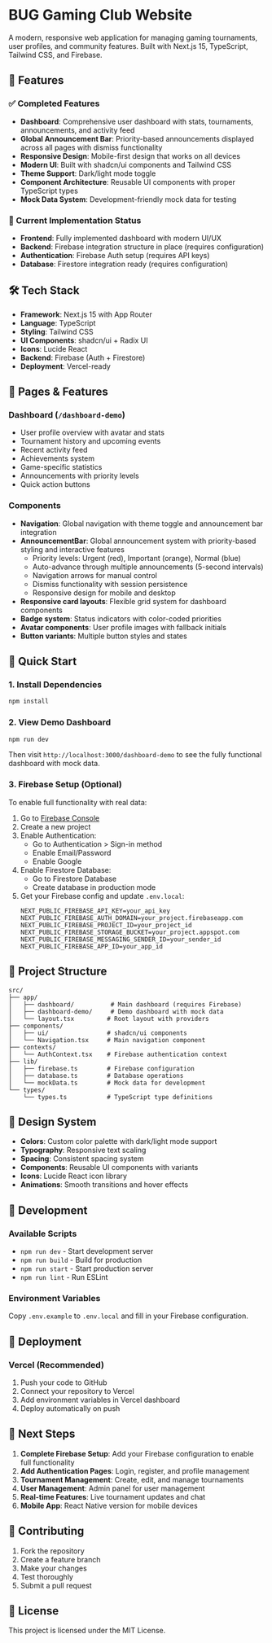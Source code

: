 # BUG Gaming Club Website

A modern, responsive web application for managing gaming tournaments, user profiles, and community features. Built with Next.js 15, TypeScript, Tailwind CSS, and Firebase.

## 🚀 Features

### ✅ Completed Features

- **Dashboard**: Comprehensive user dashboard with stats, tournaments, announcements, and activity feed
- **Global Announcement Bar**: Priority-based announcements displayed across all pages with dismiss functionality
- **Responsive Design**: Mobile-first design that works on all devices
- **Modern UI**: Built with shadcn/ui components and Tailwind CSS
- **Theme Support**: Dark/light mode toggle
- **Component Architecture**: Reusable UI components with proper TypeScript types
- **Mock Data System**: Development-friendly mock data for testing

### 🔧 Current Implementation Status

- **Frontend**: Fully implemented dashboard with modern UI/UX
- **Backend**: Firebase integration structure in place (requires configuration)
- **Authentication**: Firebase Auth setup (requires API keys)
- **Database**: Firestore integration ready (requires configuration)

## 🛠️ Tech Stack

- **Framework**: Next.js 15 with App Router
- **Language**: TypeScript
- **Styling**: Tailwind CSS
- **UI Components**: shadcn/ui + Radix UI
- **Icons**: Lucide React
- **Backend**: Firebase (Auth + Firestore)
- **Deployment**: Vercel-ready

## 📱 Pages & Features

### Dashboard (`/dashboard-demo`)

- User profile overview with avatar and stats
- Tournament history and upcoming events
- Recent activity feed
- Achievements system
- Game-specific statistics
- Announcements with priority levels
- Quick action buttons

### Components

- **Navigation**: Global navigation with theme toggle and announcement bar integration
- **AnnouncementBar**: Global announcement system with priority-based styling and interactive features
  - Priority levels: Urgent (red), Important (orange), Normal (blue)
  - Auto-advance through multiple announcements (5-second intervals)
  - Navigation arrows for manual control
  - Dismiss functionality with session persistence
  - Responsive design for mobile and desktop
- **Responsive card layouts**: Flexible grid system for dashboard components
- **Badge system**: Status indicators with color-coded priorities
- **Avatar components**: User profile images with fallback initials
- **Button variants**: Multiple button styles and states

## 🚀 Quick Start

### 1. Install Dependencies

```bash
npm install
```

### 2. View Demo Dashboard

```bash
npm run dev
```

Then visit `http://localhost:3000/dashboard-demo` to see the fully functional dashboard with mock data.

### 3. Firebase Setup (Optional)

To enable full functionality with real data:

1. Go to [Firebase Console](https://console.firebase.google.com/)
2. Create a new project
3. Enable Authentication:
   - Go to Authentication > Sign-in method
   - Enable Email/Password
   - Enable Google
4. Enable Firestore Database:
   - Go to Firestore Database
   - Create database in production mode
5. Get your Firebase config and update `.env.local`:
   ```
   NEXT_PUBLIC_FIREBASE_API_KEY=your_api_key
   NEXT_PUBLIC_FIREBASE_AUTH_DOMAIN=your_project.firebaseapp.com
   NEXT_PUBLIC_FIREBASE_PROJECT_ID=your_project_id
   NEXT_PUBLIC_FIREBASE_STORAGE_BUCKET=your_project.appspot.com
   NEXT_PUBLIC_FIREBASE_MESSAGING_SENDER_ID=your_sender_id
   NEXT_PUBLIC_FIREBASE_APP_ID=your_app_id
   ```

## 📁 Project Structure

```
src/
├── app/
│   ├── dashboard/          # Main dashboard (requires Firebase)
│   ├── dashboard-demo/     # Demo dashboard with mock data
│   └── layout.tsx         # Root layout with providers
├── components/
│   ├── ui/                # shadcn/ui components
│   └── Navigation.tsx     # Main navigation component
├── contexts/
│   └── AuthContext.tsx    # Firebase authentication context
├── lib/
│   ├── firebase.ts        # Firebase configuration
│   ├── database.ts        # Database operations
│   └── mockData.ts        # Mock data for development
└── types/
    └── types.ts           # TypeScript type definitions
```

## 🎨 Design System

- **Colors**: Custom color palette with dark/light mode support
- **Typography**: Responsive text scaling
- **Spacing**: Consistent spacing system
- **Components**: Reusable UI components with variants
- **Icons**: Lucide React icon library
- **Animations**: Smooth transitions and hover effects

## 🔧 Development

### Available Scripts

- `npm run dev` - Start development server
- `npm run build` - Build for production
- `npm run start` - Start production server
- `npm run lint` - Run ESLint

### Environment Variables

Copy `.env.example` to `.env.local` and fill in your Firebase configuration.

## 🚀 Deployment

### Vercel (Recommended)

1. Push your code to GitHub
2. Connect your repository to Vercel
3. Add environment variables in Vercel dashboard
4. Deploy automatically on push

## 📝 Next Steps

1. **Complete Firebase Setup**: Add your Firebase configuration to enable full functionality
2. **Add Authentication Pages**: Login, register, and profile management
3. **Tournament Management**: Create, edit, and manage tournaments
4. **User Management**: Admin panel for user management
5. **Real-time Features**: Live tournament updates and chat
6. **Mobile App**: React Native version for mobile devices

## 🤝 Contributing

1. Fork the repository
2. Create a feature branch
3. Make your changes
4. Test thoroughly
5. Submit a pull request

## 📄 License

This project is licensed under the MIT License.
